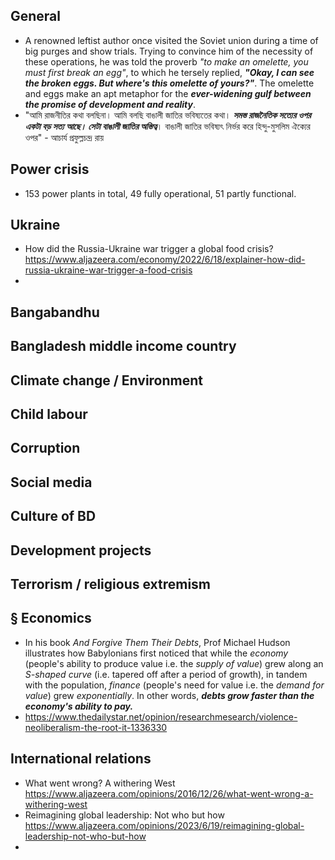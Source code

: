 ## General
- A renowned leftist author once visited the Soviet union during a time of big purges and show trials. Trying to convince him of the necessity of these operations, he was told the proverb *"to make an omelette, you must first break an egg"*, to which he tersely replied, ***"Okay, I can see the broken eggs. But where's this omelette of yours?"***. The omelette and eggs make an apt metaphor for the ***ever-widening gulf between the promise of development and reality***.
- "আমি রাজনীতির কথা বলছিনা। আমি বলছি বাঙালী জাতির ভবিষ্যতের কথা। ***সমস্ত রাজনৈতিক সত্যের ওপর একটা বড় সত্য আছে। সেটা বাঙালী জাতির অস্তিত্ব***। বাঙালী জাতির ভবিষ্যৎ নির্ভর করে হিন্দু-মুসলিম ঐক্যের ওপর" - আচার্য প্রফুল্লচন্দ্র রায়

## Power crisis
- 153 power plants in total, 49 fully operational, 51 partly functional.

## Ukraine
- How did the Russia-Ukraine war trigger a global food crisis? https://www.aljazeera.com/economy/2022/6/18/explainer-how-did-russia-ukraine-war-trigger-a-food-crisis
- 
## Bangabandhu
## Bangladesh middle income country
## Climate change  / Environment 
## Child labour
## Corruption 
## Social media
## Culture of BD
## Development projects
## Terrorism / religious extremism
## § Economics
- In his book *And Forgive Them Their Debts*, Prof Michael Hudson illustrates how Babylonians first noticed that while the *economy* (people's ability to produce value i.e. the *supply of value*) grew along an *S-shaped curve* (i.e. tapered off after a period of growth), in tandem with the population, *finance* (people's need for value i.e. the *demand for value*) grew *exponentially*. In other words, ***debts grow faster than the economy's ability to pay.***
- https://www.thedailystar.net/opinion/researchmesearch/violence-neoliberalism-the-root-it-1336330
## International relations
- What went wrong? A withering West https://www.aljazeera.com/opinions/2016/12/26/what-went-wrong-a-withering-west
- Reimagining global leadership: Not who but how https://www.aljazeera.com/opinions/2023/6/19/reimagining-global-leadership-not-who-but-how
- 